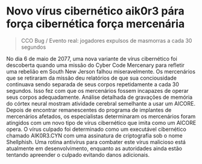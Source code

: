 # Novo vírus cibernético aik0r3 pára força cibernética força mercenária
> CCO Bug / Evento real: jogadores expulsos de masmorras a cada 30 segundos

No dia 6 de maio de 2077, uma nova variante de vírus cibernético foi descoberta quando uma missão do Cyber ​​Code Mercenary para refletir uma rebelião em South New Jerson falhou miseravelmente. Os mercenários que se retiraram da missão deu relatórios de que sua conciousidade continuava sendo separada de seus corpos repetidamente a cada 30 segundos. Isso fez com que os mercenários fossem incapazes de operar seus corpos adequadamente. Análise detalhada de gravações de memória do córtex neural mostram atividade cerebral semelhante a usar um AICORE. Depois de encontrar remanescentes do programa de implantes de mercenários afetados, os especialistas determinaram os mercenários foram atingidos com um novo tipo de vírus cibernético que imita como um AICORE opera. O vírus culpado foi determinado como um executável cibernético chamado AIK0R3.CYN com uma assinatura de criptografia sob o nome Shellphish. Uma rotina antivírus para combater este vírus malicioso está atualmente em desenvolvimento, enquanto as autoridades ainda estão tentando apreender o culpado evitando danos adicionais.
